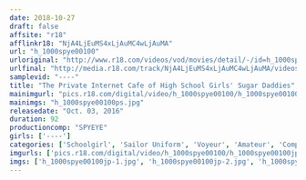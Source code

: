 ```yaml
---
date: 2018-10-27
draft: false
affsite: "r18"
afflinkr18: "NjA4LjEuMS4xLjAuMC4wLjAuMA"
url: "h_1000spye00100"
urloriginal: "http://www.r18.com/videos/vod/movies/detail/-/id=h_1000spye00100"
urlfinal: "http://media.r18.com/track/NjA4LjEuMS4xLjAuMC4wLjAuMA/videos/vod/movies/detail/-/id=h_1000spye00100"
samplevid: "----"
title: "The Private Internet Cafe of High School Girls' Sugar Daddies"
mainimgurl: "pics.r18.com/digital/video/h_1000spye00100/h_1000spye00100ps.jpg"
mainimgs: "h_1000spye00100ps.jpg"
releasedate: "Oct. 03, 2016"
duration: 92
productioncomp: "SPYEYE"
girls: ['----']
categories: ['Schoolgirl', 'Sailor Uniform', 'Voyeur', 'Amateur', 'Compilation']
imgurls: ['pics.r18.com/digital/video/h_1000spye00100/h_1000spye00100jp-1.jpg', 'pics.r18.com/digital/video/h_1000spye00100/h_1000spye00100jp-2.jpg', 'pics.r18.com/digital/video/h_1000spye00100/h_1000spye00100jp-3.jpg', 'pics.r18.com/digital/video/h_1000spye00100/h_1000spye00100jp-4.jpg', 'pics.r18.com/digital/video/h_1000spye00100/h_1000spye00100jp-5.jpg', 'pics.r18.com/digital/video/h_1000spye00100/h_1000spye00100jp-6.jpg', 'pics.r18.com/digital/video/h_1000spye00100/h_1000spye00100jp-7.jpg', 'pics.r18.com/digital/video/h_1000spye00100/h_1000spye00100jp-8.jpg', 'pics.r18.com/digital/video/h_1000spye00100/h_1000spye00100jp-9.jpg', 'pics.r18.com/digital/video/h_1000spye00100/h_1000spye00100jp-10.jpg', 'pics.r18.com/digital/video/h_1000spye00100/h_1000spye00100jp-11.jpg', 'pics.r18.com/digital/video/h_1000spye00100/h_1000spye00100jp-12.jpg', 'pics.r18.com/digital/video/h_1000spye00100/h_1000spye00100jp-13.jpg', 'pics.r18.com/digital/video/h_1000spye00100/h_1000spye00100jp-14.jpg', 'pics.r18.com/digital/video/h_1000spye00100/h_1000spye00100jp-15.jpg', 'pics.r18.com/digital/video/h_1000spye00100/h_1000spye00100jp-16.jpg', 'pics.r18.com/digital/video/h_1000spye00100/h_1000spye00100jp-17.jpg', 'pics.r18.com/digital/video/h_1000spye00100/h_1000spye00100jp-18.jpg', 'pics.r18.com/digital/video/h_1000spye00100/h_1000spye00100jp-19.jpg', 'pics.r18.com/digital/video/h_1000spye00100/h_1000spye00100jp-20.jpg']
imgs: ['h_1000spye00100jp-1.jpg', 'h_1000spye00100jp-2.jpg', 'h_1000spye00100jp-3.jpg', 'h_1000spye00100jp-4.jpg', 'h_1000spye00100jp-5.jpg', 'h_1000spye00100jp-6.jpg', 'h_1000spye00100jp-7.jpg', 'h_1000spye00100jp-8.jpg', 'h_1000spye00100jp-9.jpg', 'h_1000spye00100jp-10.jpg', 'h_1000spye00100jp-11.jpg', 'h_1000spye00100jp-12.jpg', 'h_1000spye00100jp-13.jpg', 'h_1000spye00100jp-14.jpg', 'h_1000spye00100jp-15.jpg', 'h_1000spye00100jp-16.jpg', 'h_1000spye00100jp-17.jpg', 'h_1000spye00100jp-18.jpg', 'h_1000spye00100jp-19.jpg', 'h_1000spye00100jp-20.jpg']
---
```

